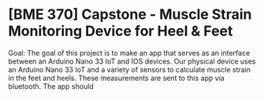 # [BME 370] Capstone - Muscle Strain Monitoring Device for Heel & Feet

Goal:
The goal of this project is to make an app that serves as an interface between an Arduino Nano 33 IoT and IOS devices. Our physical device uses an Arduino Nano 33 IoT and a variety of sensors to calculate muscle strain in the feet and heels. These measurements are sent to this app via bluetooth. The app should  
